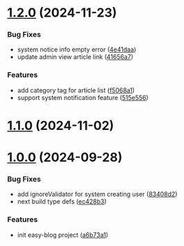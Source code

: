 # [1.2.0](https://github.com/fecommunity/easy-blog/compare/v1.1.0...v1.2.0) (2024-11-23)


### Bug Fixes

* system notice info empty error ([4e41daa](https://github.com/fecommunity/easy-blog/commit/4e41daa14dc96499e6d65ebc2648f87147fc248d))
* update admin view article link ([41656a7](https://github.com/fecommunity/easy-blog/commit/41656a740d301cda7ec54bb6ceaaa8e8cea7c222))


### Features

* add category tag for article list ([f5068a1](https://github.com/fecommunity/easy-blog/commit/f5068a17b4728a47330fbbbca0f236d12e299e40))
* support system notification feature ([515e556](https://github.com/fecommunity/easy-blog/commit/515e556d7b63192cbad4bda68d5ecf639cbaa96b))



# [1.1.0](https://github.com/fecommunity/easy-blog/compare/v1.0.0...v1.1.0) (2024-11-02)



# [1.0.0](https://github.com/fecommunity/easy-blog/compare/a6b73a189090e0199cc6f803bfb498cdeb7868a5...v1.0.0) (2024-09-28)


### Bug Fixes

* add ignoreValidator for system creating user ([83408d2](https://github.com/fecommunity/easy-blog/commit/83408d20383a6a57546dacfcd7751210c6c66d4c))
* next build type defs ([ec428b3](https://github.com/fecommunity/easy-blog/commit/ec428b3cfe6950a368e3aeb7bf9945cf81a1f481))


### Features

* init easy-blog project ([a6b73a1](https://github.com/fecommunity/easy-blog/commit/a6b73a189090e0199cc6f803bfb498cdeb7868a5))



